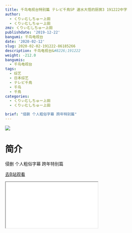 ```yaml
---
title: 千鸟电视台特别篇 テレビ千鳥SP 速水大悟的厨房3 191222中字
author:
  - くりぃむしちゅー上田
  - くりぃむしちゅー上田
zmz: くりぃむしちゅー上田
publishdate: '2019-12-22'
bangumi: 千鸟电视台
date: '2020-02-12'
slug: 2020-02-02-191222-86185266
description: 千鸟电视台&#8226;191222
weight: -212.0
bangumis:
  - 千鸟电视台
tags:
  - 综艺
  - 日本综艺
  - テレビ千鳥
  - 千鸟
  - 千鳥
categories:
  - くりぃむしちゅー上田
  - くりぃむしちゅー上田

brief: "侵删 个人粗俗字幕 跨年特别篇"
---
```

![](https://raw.githubusercontent.com/tcgriffith/owaraisite/master/static/tmpimg/98143540544af9d6365c00e2f758037a737e5d19.jpg.480.jpg)
# 简介  
侵删 个人粗俗字幕
跨年特别篇  

[去B站观看](https://www.bilibili.com/video/av86185266/)
<div class ="resp-container"><iframe class="testiframe" src="//player.bilibili.com/player.html?aid=86185266"", scrolling="no", allowfullscreen="true" > </iframe></div> 
